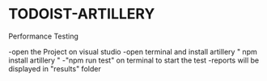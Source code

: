 # TODOIST-ARTILLERY
Performance Testing

-open the Project on visual studio
-open terminal and install artillery " npm install artillery "
-"npm run test" on terminal to start the test
-reports will be displayed in "results" folder
